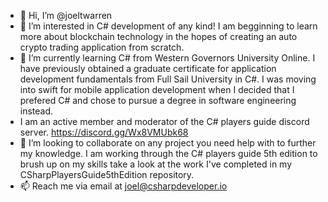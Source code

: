 - 👋 Hi, I’m @joeltwarren
- 👀 I’m interested in C# development of any kind! I am begginning to learn more about blockchain technology in the hopes of creating an auto crypto trading application from scratch.
- 🌱 I’m currently learning C# from Western Governors University Online. I have previously obtained a graduate certificate for application development fundamentals from Full Sail University in C#. I was moving into swift for mobile application development when I decided that I prefered C# and chose to pursue a degree in software engineering instead.
- I am an active member and moderator of the C# players guide discord server. https://discord.gg/Wx8VMUbk68
- 💞️ I’m looking to collaborate on any project you need help with to further my knowledge. I am working through the C# players guide 5th edition to brush up on my skills
take a look at the work I've completed in my CSharpPlayersGuide5thEdition repository.
- 📫 Reach me via email at joel@csharpdeveloper.io

<!---
joeltwarren/joeltwarren is a ✨ special ✨ repository because its `README.md` (this file) appears on your GitHub profile.
You can click the Preview link to take a look at your changes.
--->
